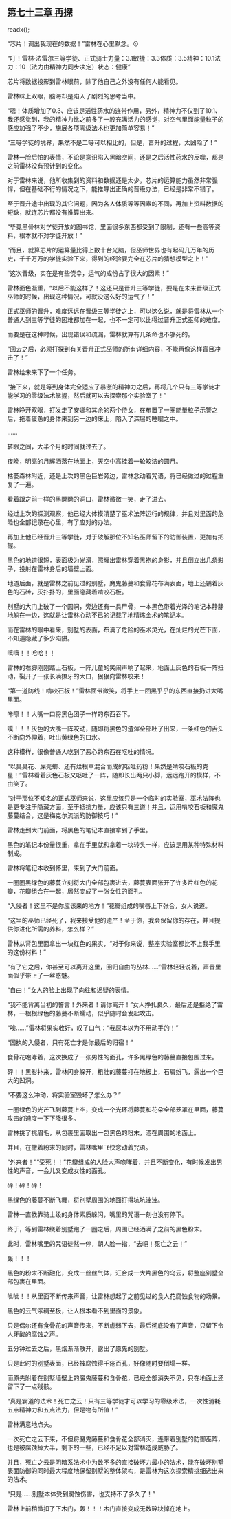 ## [第七十三章 再探](https://www.xxbiquge.com/11_11222/5428854.html)
readx();

  “芯片！调出我现在的数据！”雷林在心里默念。⊙

  “叮！雷林·法雷尔三等学徒、正式骑士力量：3.1敏捷：3.3体质：3.5精神：10.1法力：10（法力由精神力同步决定）状态：健康”

  芯片将数据投影到雷林眼前，除了他自己之外没有任何人能看见。

  雷林眯上双眼，脑海却是陷入了剧烈的思考当中。

  “嗯！体质增加了0.3、应该是活性药水的连带作用，另外，精神力不仅到了10.1、我还感觉到，我的精神力比之前多了一股充满活力的感觉，对空气里面能量粒子的感应加强了不少，施展各项零级法术也更加简单容易！”

  “三等学徒的境界，果然不是二等可以相比的，但是，晋升的过程，太凶险了！”

  雷林一脸后怕的表情，不论是意识陷入黑暗空间，还是之后活性药水的反噬，都是之前雷林没有预计到的变化。

  对于雷林来说，他所收集到的资料和数据还是太少，芯片的运算能力虽然非常强悍，但在基础不行的情况之下，能推导出正确的晋级办法，已经是非常不错了。

  至于晋升途中出现的其它问题，因为各人体质等等因素的不同，再加上资料数据的短缺，就连芯片都没有推算出来。

  “毕竟黑骨林对学徒开放的图书馆，里面很多东西都受到了限制，还有一些高等资料，根本就不对学徒开放！”

  “而且，就算芯片的运算量比得上数十台光脑，但巫师世界也有起码几万年的历史，千千万万的学徒实验下来，得到的经验要完全在芯片的猜想模型之上！”

  “这次晋级，实在是有些侥幸，运气的成份占了很大的因素！”

  雷林面色凝重，“以后不能这样了！这还只是晋升三等学徒，要是在未来晋级正式巫师的时候，出现这种情况，可就没这么好的运气了！”

  正式巫师的晋升，难度远远在晋级三等学徒之上，可以这么说，就是将雷林从一个普通人到三等学徒的困难都加在一起，也不一定可以比得过晋升正式巫师的难度。

  而要是在这种时候，出现错误和疏漏，雷林就算有几条命也不够死的。

  “回去之后，必须打探到有关晋升正式巫师的所有详细内容，不能再像这样盲目冲击了！”

  雷林给未来下了一个任务。

  “接下来，就是等到身体完全适应了暴涨的精神力之后，再将几个只有三等学徒才能学习的零级法术掌握，然后就可以去探索那个实验室了！”

  雷林睁开双眼，打发走了安娜和其余的两个侍女，在布置了一圈能量粒子示警之后，拖着疲惫的身体来到另一边的床上，陷入了深层的睡眠之中。

  ……

  转眼之间，大半个月的时间就过去了。

  夜晚，明亮的月辉洒落在地面上，天空中高挂着一轮皎洁的圆月。

  枯萎森林附近，还是上次的黑色巨岩旁边，雷林念动着咒语，将已经做过的过程重复了一遍。

  看着跟之前一样的黑黝黝的洞口，雷林微微一笑，走了进去。

  经过上次的探测观察，他已经大体摸清楚了巫术法阵运行的规律，并且对里面的危险也全部记录在心里，有了应对的办法。

  再加上他已经晋升三等学徒，对于破解那位不知名巫师留下的防御装置，更加有把握。

  黑色的地道很短，表面极为光滑，照耀出雷林穿着黑袍的身影，并且倒立出几条影子，投射在雷林身后的墙壁上面。

  地道后面，就是雷林之前见过的别墅，魔鬼藤蔓和食骨花布满表面，地上还铺着灰色的石砖，灰扑扑的，里面隐藏着啃咬石板。

  别墅的大门上破了一个圆洞，旁边还有一具尸骨，一本黑色带着光泽的笔记本静静地躺在一边，这就是让雷林心动不已的记载了地精炼金术的笔记本。

  而在雷林的眼中看来，别墅的表面，布满了危险的巫术灵光，在灿烂的光芒下面，不知道隐藏了多少陷阱。

  嘻嘻！！哈哈！！

  雷林的右脚刚刚踏上石板，一阵儿童的笑闹声响了起来，地面上灰色的石板一阵扭动，裂开了一张长满獠牙的大口，狠狠向雷林咬来！

  “第一道防线！啃咬石板！”雷林面带微笑，将手上一团黑乎乎的东西直接扔进大嘴里面。

  咔嚓！！大嘴一口将黑色团子一样的东西吞下。

  噗！！！灰色的大嘴一阵咬动，随即将黑色的渣滓全部吐了出来，一条红色的舌头不断向外伸着，吐出黄绿色的口水。

  这种模样，很像普通人吃到了恶心的东西在呕吐的情况。

  “以臭臭花、屎壳螂、还有烂根草混合而成的呕吐药粉！果然是啃咬石板的克星！”雷林看着灰色石板又呕吐了一阵，随即长出两只小脚，远远跑开的模样，不由笑了。

  “对于那位不知名的正式巫师来说，这里应该只是一个临时的实验室，巫术法阵也是更专注于隐藏方面，至于抵抗力量，应该只有三道！并且，运用啃咬石板和魔鬼藤蔓结合，这是梅克尔流派的防御技巧！”

  雷林走到大门前面，将黑色的笔记本直接拿到了手里。

  黑色的笔记本份量很重，拿在手里就和拿着一块转头一样，应该是用某种特殊材料制成。

  雷林将笔记本收到怀里，来到了大门前面。

  一圈圈黑绿色的藤蔓立刻将大门全部包裹进去，藤蔓表面张开了许多片红色的花瓣，花瓣组合在一起，居然变成了一张女性的面孔。

  “入侵者！这里不是你应该来的地方！”花瓣组成的嘴唇上下张合，女人说道。

  “这里的巫师已经死了，我来接受他的遗产！至于你，我会保留你的存在，并且提供你进化所需的养料，怎么样？”

  雷林从背包里面拿出一块红色的果实，“对于你来说，整座实验室都比不上我手里的这份材料！”

  “有了它之后，你甚至可以离开这里，回归自由的丛林……”雷林轻轻说着，声音里面似乎带上了一丝惑魅。

  “自由！”女人的脸上出现了向往和迟疑的表情。

  “我不能背离当初的誓言！外来者！请你离开！”女人挣扎良久，最后还是拒绝了雷林，一根根绿色的藤蔓不断蠕动，似乎随时会发起攻击。

  “唉……”雷林将果实收好，叹了口气：“我原本以为不用动手的！”

  “固执的入侵者，只有死亡才是你最后的归宿！”

  食骨花咆哮着，这次换成了一张男性的面孔，许多黑绿色的藤蔓直接包围过来。

  砰！！黑影扑来，雷林闪身躲开，粗壮的藤蔓打在地板上，石屑纷飞，露出一个巨大的凹洞。

  “不要这么冲动，将实验室毁坏了怎么办？”

  一圈绿色的光芒飞到藤蔓上空，变成一个光环将藤蔓和花朵全部笼罩在里面，藤蔓攻击的速度一下下降很多。

  雷林挑了挑眉毛，从包裹里面取出一包黑色的粉末，洒在周围的地面上。

  并且，在撒着粉末的同时，雷林嘴里飞快念动着咒语。

  “外来者！”“受死！！”花瓣组成的人脸大声咆哮着，并且不断变化，有时候发出男性的声音，一会儿又变成女性的面孔。

  砰！砰！砰！

  黑绿色的藤蔓不断飞舞，将别墅周围的地面打得坑坑洼洼。

  雷林一直依靠骑士级的身体素质躲闪，嘴里的咒语一刻也没有停下。

  终于，等到雷林绕着别墅跑了一圈之后，周围已经洒满了之前的黑色粉末。

  此时，雷林嘴里的咒语徒然一停，朝人脸一指，“去吧！死亡之云！”

  轰！！！

  黑色的粉末不断融化，变成一丝丝气体，汇合成一大片黑色的乌云，将整座别墅全部包裹在里面。

  呲呲！！从里面不断传来声音，让雷林想起了之前见过的食人花腐蚀食物的场景。

  黑色的云气浓稠至极，让人根本看不到里面的景象。

  只是偶尔还有食骨花的声音传来，不断虚弱下去，最后彻底没有了声音，只留下令人牙酸的腐蚀之声。

  五分钟过去之后，黑烟渐渐散开，露出了原先的别墅。

  只是此时的别墅表面，已经被腐蚀得千疮百孔，好像随时要倒塌一样。

  而原先附着在别墅墙壁上的魔鬼藤蔓和食骨花，已经全部消失不见，只在地面上还留下了一点残骸。

  “真是霸道的法术！死亡之云！只有三等学徒才可以学习的零级术法，一次性消耗五点精神力和五点法力，但是物有所值！”

  雷林满意地点头。

  一次死亡之云下来，不但将魔鬼藤蔓和食骨花全部消灭，连带着别墅的防御巫阵，也是被腐蚀掉大半，剩下的一些，已经不足以对雷林造成威胁了。

  并且，死亡之云是阴暗系法术中为数不多的直接破坏力最小的法术，能在破坏别墅表面防御的同时最大程度地保留别墅的整体架构，是雷林为这次探索精挑细选出来的法术。

  “只是……别墅本体受到腐蚀伤害，也支持不了多久了！”

  雷林上前稍微扣了下木门，轰！！！木门直接变成无数碎块掉在地上。
